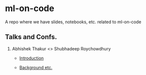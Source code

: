 # ml-on-code
A repo where we have slides, notebooks, etc. related to ml-on-code 

## Talks and Confs.

1. Abhishek Thakur <> Shubhadeep Roychowdhury

    * [Introduction](https://github.com/autosoft-dev/ml-on-code/blob/main/notebooks/27_11_2020/Introduction.ipynb)

    * [Background etc.]()